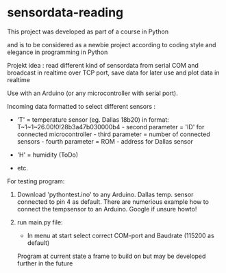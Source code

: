 # sensordata-reading

This project was developed as part of a course in Python

and is to be considered as a newbie project according to coding style and elegance in programming in Python


Projekt idea : read different kind of sensordata from serial COM and broadcast in realtime over TCP port, save data for later use and plot data in realtime

Use with an Arduino (or any microcontroller with serial port).

Incoming data formatted to select different sensors :

- 'T' = temperature sensor (eg. Dallas 18b20) in format: T~1~1~26.00!0!28b3a47b030000b4
        - second parameter = 'ID' for connected microcontroller
        - third parameter = number of connected sensors
        - fourth parameter = ROM - address for Dallas sensor
        
- 'H' = humidity (ToDo)
- etc.

For testing program:

1) Download 'pythontest.ino' to any Arduino. Dallas temp. sensor connected to pin 4 as default.
    There are numerious example how to connect the tempsensor to an Arduino. Google if unsure howto!

2) run main.py file:

    - In menu at start select correct COM-port and Baudrate (115200 as default)

   Program at current state a frame to build on but may be developed further in the future





